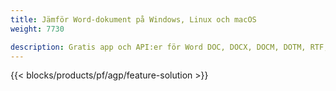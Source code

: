 ```yaml
---
title: Jämför Word-dokument på Windows, Linux och macOS 
weight: 7730

description: Gratis app och API:er för Word DOC, DOCX, DOCM, DOTM, RTF, DOT och ODT Jämförelse
---
```


{{< blocks/products/pf/agp/feature-solution >}} 

